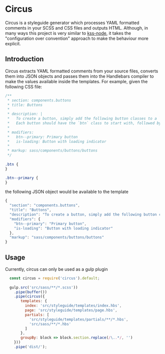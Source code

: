 # Circus
Circus is a styleguide generator which processes YAML formatted comments in your SCSS and CSS files and outputs HTML. Although, in many ways this project is very similar to [kss-node](https://github.com/kss-node/kss-node), it takes the "configuration over convention" approach to make the behaviour more explicit.

## Introduction
Circus extracts YAML formatted comments from your source files, converts them into JSON objects and passes them into the Handlebars compiler to make the values available inside the templates. For example, given the following CSS file:
``` css
/**
 * section: components.buttons
 * title: Buttons
 *
 * description: |
 *   To create a button, simply add the following button classes to a `button`, `a`, or `input` element.
 *   Each button should have the `btn` class to start with, followed by the available button classes to create the desired button styling.
 *
 * modifiers:
 *   btn--primary: Primary button
 *   is-loading: Button with loading indicator
 *
 * markup: sass/components/buttons/buttons
 */
 
.btn {
}

.btn--primary {
}
```
the following JSON object would be available to the template
``` javascript
{
  "section": "components.buttons",
  "title": "Buttons",
  "description": "To create a button, simply add the following button classes to a `button`, `a`, or `input` element.\nEach button should have the `btn` class to start with, followed by the available button classes to create the desired button styling.\n",
  "modifiers": {
    "btn--primary": "Primary button",
    "is-loading": "Button with loading indicator"
  },
  "markup": "sass/components/buttons/buttons"
}
```
## Usage
Currently, circus can only be used as a gulp plugin
``` javascript
  const circus = require('circus').default;
  
  gulp.src('src/sass/**/*.scss'))
    .pipe(buffer())
    .pipe(circus({
       templates: {
         index: 'src/styleguide/templates/index.hbs',
         page: 'src/styleguide/templates/page.hbs',
         partials: [
           'src/styleguide/templates/partials/**/*.hbs',
           'src/sass/**/*.hbs'
         ]
       },
       groupBy: block => block.section.replace(/\..*/, '')
    }))
    .pipe('dist/');
```
